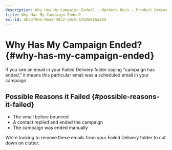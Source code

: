 ```yaml
---
description: Why Has My Campaign Ended? - Marketo Docs - Product Documentation
title: Why Has My Campaign Ended?
exl-id: db53f9ea-9ee2-40c2-a0c5-67b0e916a36d
---
```

# Why Has My Campaign Ended? {#why-has-my-campaign-ended}

If you see an email in your Failed Delivery folder saying "campaign has ended," it means this particular email was a scheduled email in your campaign.

## Possible Reasons it Failed {#possible-reasons-it-failed}

* The email before bounced
* A contact replied and ended the campaign
* The campaign was ended manually

We're looking to remove these emails from your Failed Delivery folder to cut down on clutter.
